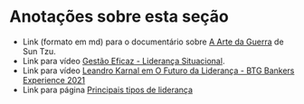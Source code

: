 # Anotações sobre esta seção

- Link (formato em md) para o documentário sobre [A Arte da Guerra](https://www.youtube.com/watch?v=ZK8s_z04PPY) de Sun Tzu.
- Link para vídeo [Gestão Eficaz - Liderança Situacional](https://www.youtube.com/watch?v=UglgO2n3MoQ).
- Link para vídeo [Leandro Karnal em O Futuro da Liderança - BTG Bankers Experience 2021](https://www.youtube.com/watch?v=b9A34yUvzEc)
- Link para página [Principais tipos de liderança](https://www.serasaexperian.com.br/carreiras/blog-carreiras/tipos-de-lideranca/)